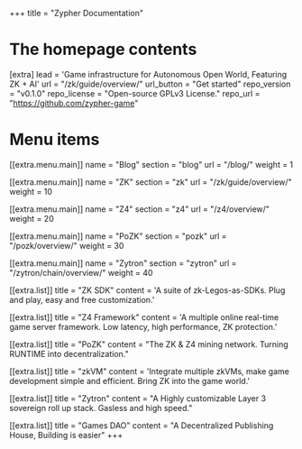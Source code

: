 +++
title = "Zypher Documentation"


# The homepage contents
[extra]
lead = 'Game infrastructure for Autonomous Open World, Featuring ZK + AI'
url = "/zk/guide/overview/"
url_button = "Get started"
repo_version = "v0.1.0"
repo_license = "Open-source GPLv3 License."
repo_url = "https://github.com/zypher-game"

# Menu items
[[extra.menu.main]]
name = "Blog"
section = "blog"
url = "/blog/"
weight = 1

[[extra.menu.main]]
name = "ZK"
section = "zk"
url = "/zk/guide/overview/"
weight = 10

[[extra.menu.main]]
name = "Z4"
section = "z4"
url = "/z4/overview/"
weight = 20

[[extra.menu.main]]
name = "PoZK"
section = "pozk"
url = "/pozk/overview/"
weight = 30

[[extra.menu.main]]
name = "Zytron"
section = "zytron"
url = "/zytron/chain/overview/"
weight = 40

[[extra.list]]
title = "ZK SDK"
content = 'A suite of zk-Legos-as-SDKs. Plug and play, easy and free customization.'

[[extra.list]]
title = "Z4 Framework"
content = 'A multiple online real-time game server framework. Low latency, high performance, ZK protection.'

[[extra.list]]
title = "PoZK"
content = "The ZK & Z4 mining network. Turning RUNTIME into decentralization."

[[extra.list]]
title = "zkVM"
content = 'Integrate multiple zkVMs, make game development simple and efficient. Bring ZK into the game world.'

[[extra.list]]
title = "Zytron"
content = "A Highly customizable Layer 3 sovereign roll up stack. Gasless and high speed."

[[extra.list]]
title = "Games DAO"
content = "A Decentralized Publishing House, Building is easier"
+++
